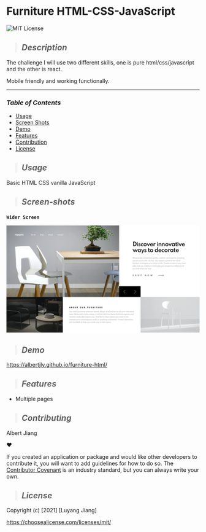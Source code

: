 # **Furniture HTML-CSS-JavaScript**

![MIT License](https://img.shields.io/badge/license-MIT%20License-green.svg)

> ## **_Description_**

The challenge I will use two different skills, one is pure html/css/javascript and the other is react.

Mobile friendly and working functionally.

---

### **_Table of Contents_**

- [Usage](#usage)
- [Screen Shots](#Screen-shots)
- [Demo](#demo)
- [Features](#features)
- [Contribution](#contribution)
- [License](#license)

> ## **_Usage_**

Basic HTML CSS vanilla JavaScript

> ## **_Screen-shots_**

**`Wider Screen`**

<img src="./screenshot/desktop-design-slide-1.jpg" width="1000">

> ## **_Demo_**

https://albertjly.github.io/furniture-html/

> ## **_Features_**

- Multiple pages

> ## **_Contributing_**

Albert Jiang

❤️

If you created an application or package and would like other developers to contribute it, you will want to add guidelines for how to do so. The [Contributor Covenant](https://www.contributor-covenant.org/) is an industry standard, but you can always write your own.

> ## **_License_**

Copyright (c) [2021] [Luyang Jiang]

https://choosealicense.com/licenses/mit/
